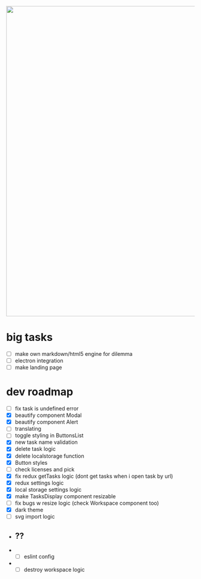 <img id="img" style="width: 830px; margin: 0 auto;" src="https://i.imgur.com/kZM8f17.png"></img>

# big tasks

- [ ] make own markdown/html5 engine for dilemma
- [ ] electron integration
- [ ] make landing page

# dev roadmap

- [ ] fix task is undefined error
- [x] beautify component Modal
- [x] beautify component Alert
- [ ] translating
- [ ] toggle styling in ButtonsList
- [x] new task name validation
- [x] delete task logic
- [x] delete localstorage function
- [x] Button styles
- [ ] check licenses and pick
- [x] fix redux getTasks logic (dont get tasks when i open task by url)
- [x] redux settings logic
- [x] local storage settings logic
- [x] make TasksDisplay component resizable
- [ ] fix bugs w resize logic (check Workspace component too)
- [x] dark theme
- [ ] svg import logic

- ## ??

- - [ ] eslint config
- - [ ] destroy workspace logic
